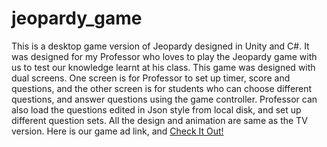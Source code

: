 # jeopardy_game
This is a desktop game version of Jeopardy designed in Unity and C#. It was designed for my Professor who loves to play the Jeopardy game with us to test our knowledge learnt at his class. This game was designed with dual screens. One screen is for Professor to set up timer, score and questions, and the other screen is for students who can choose different questions, and answer questions using the game controller. Professor can also load the questions edited in Json style from local disk, and set up different question sets. All the design and animation are same as the TV version. Here is our game ad link, and [Check It Out!](https://www.youtube.com/watch?v=NdDK_cYN4vk)
